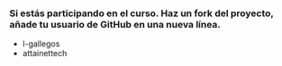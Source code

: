 ### Si estás participando en el curso. Haz un fork del proyecto, añade tu usuario de GitHub en una nueva línea.

* l-gallegos
* attainettech
